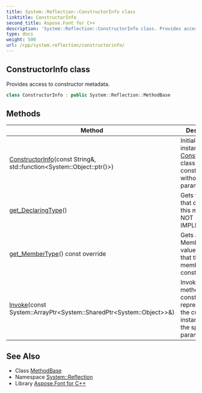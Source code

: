```yaml
---
title: System::Reflection::ConstructorInfo class
linktitle: ConstructorInfo
second_title: Aspose.Font for C++
description: 'System::Reflection::ConstructorInfo class. Provides access to constructor metadata in C++.'
type: docs
weight: 500
url: /cpp/system.reflection/constructorinfo/
---
```

## ConstructorInfo class


Provides access to constructor metadata.

```cpp
class ConstructorInfo : public System::Reflection::MethodBase
```

## Methods

| Method | Description |
| --- | --- |
| [ConstructorInfo](./constructorinfo/)(const String\&, std::function\<System::Object::ptr()>) | Initializes a new instance of the [ConstructorInfo](./) class for constructor without parameters. |
| [get_DeclaringType](./get_declaringtype/)() | Gets the class that declares this member. NOT IMPLEMENTED. |
| [get_MemberType](./get_membertype/)() const override | Gets a MemberTypes value indicating that this member is a constructor. |
| [Invoke](./invoke/)(const System::ArrayPtr\<System::SharedPtr\<System::Object\>\>\&) | Invokes the method or constructor represented by the current instance, using the specified parameters. |
## See Also

* Class [MethodBase](../methodbase/)
* Namespace [System::Reflection](../)
* Library [Aspose.Font for C++](../../)
